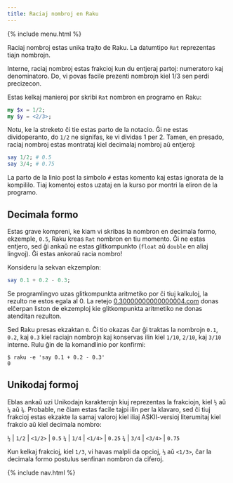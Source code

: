 ```yaml
---
title: Raciaj nombroj en Raku
---
```


{% include menu.html %}

Raciaj nombroj estas unika trajto de Raku. La datumtipo `Rat` reprezentas tiajn nombrojn.

Interne, raciaj nombroj estas frakcioj kun du entjeraj partoj: numeratoro kaj denominatoro. Do, vi povas facile prezenti nombrojn kiel 1/3 sen perdi precizecon.

Estas kelkaj manieroj por skribi `Rat` nombron en programo en Raku:

```raku
my $x = 1/2;
my $y = <2/3>;
```

Notu, ke la streketo ĉi tie estas parto de la notacio. Ĝi ne estas dividoperanto, do `1/2` ne signifas, ke vi dividas 1 per 2. Tamen, en presado, raciaj nombroj estas montrataj kiel decimalaj nombroj aŭ entjeroj:

```raku
say 1/2; # 0.5
say 3/4; # 0.75
```

La parto de la linio post la simbolo `#` estas komento kaj estas ignorata de la kompililo. Tiaj komentoj estos uzataj en la kurso por montri la eliron de la programo.

## Decimala formo

Estas grave kompreni, ke kiam vi skribas la nombron en decimala formo, ekzemple, `0.5`, Raku kreas `Rat` nombron en tiu momento. Ĝi ne estas entjero, sed ĝi ankaŭ ne estas glitkompunkto (`float` aŭ `double` en aliaj lingvoj). Ĝi estas ankoraŭ racia nombro!

Konsideru la sekvan ekzemplon:

```raku
say 0.1 + 0.2 - 0.3;
```

Se programlingvo uzas glitkompunkta aritmetiko por ĉi tiuj kalkuloj, la rezulto ne estos egala al 0. La retejo [0.30000000000000004.com](https://0.30000000000000004.com) donas elĉerpan liston de ekzemploj kie glitkompunkta aritmetiko ne donas atenditan rezulton.

Sed Raku presas ekzaktan `0`. Ĉi tio okazas ĉar ĝi traktas la nombrojn `0.1`, `0.2`, kaj `0.3` kiel raciajn nombrojn kaj konservas ilin kiel `1/10`, `2/10`, kaj `3/10` interne. Rulu ĝin de la komandlinio por konfirmi:

```console
$ raku -e 'say 0.1 + 0.2 - 0.3'
0
```

## Unikodaj formoj

Eblas ankaŭ uzi Unikodajn karakterojn kiuj reprezentas la frakciojn, kiel `½` aŭ `¼` aŭ `¾`. Probable, ne ĉiam estas facile tajpi ilin per la klavaro, sed ĉi tiuj frakcioj estas ekzakte la samaj valoroj kiel iliaj ASKII-versioj literumitaj kiel frakcio aŭ kiel decimala nombro:

`½` | `1/2` | `<1/2>` | `0.5`
`¼` | `1/4` | `<1/4>` | `0.25`
`¾` | `3/4` | `<3/4>` | `0.75`

Kun kelkaj frakcioj, kiel `1/3`, vi havas malpli da opcioj, `⅓` aŭ `<1/3>`, ĉar la decimala formo postulus senfinan nombron da ciferoj.

{% include nav.html %}